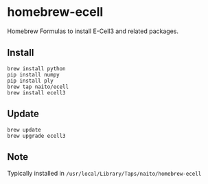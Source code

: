 # homebrew-ecell
Homebrew Formulas to install E-Cell3 and related packages.

## Install
```
brew install python
pip install numpy
pip install ply
brew tap naito/ecell
brew install ecell3
```

## Update
```
brew update
brew upgrade ecell3
```


## Note
Typically installed in `/usr/local/Library/Taps/naito/homebrew-ecell`
